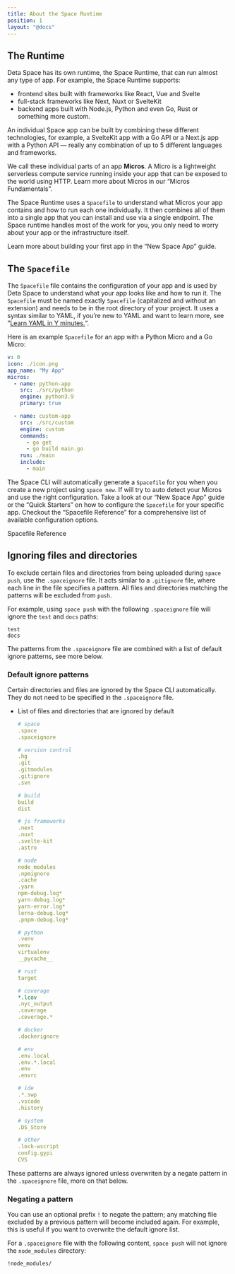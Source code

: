 ```yaml
---
title: About the Space Runtime
position: 1
layout: "@docs"
---
```


## The Runtime

Deta Space has its own runtime, the Space Runtime, that can run almost any type of app. For example, the Space Runtime supports:

- frontend sites built with frameworks like React, Vue and Svelte
- full-stack frameworks like Next, Nuxt or SvelteKit
- backend apps built with Node.js, Python and even Go, Rust or something more custom.

An individual Space app can be built by combining these different technologies, for example, a SvelteKit app with a Go API or a Next.js app with a Python API — really any combination of up to 5 different languages and frameworks.

We call these individual parts of an app **Micros**. A Micro is a lightweight serverless compute service running inside your app that can be exposed to the world using HTTP. Learn more about Micros in our “Micros Fundamentals”.

The Space Runtime uses a `Spacefile` to understand what Micros your app contains and how to run each one individually. It then combines all of them into a single app that you can install and use via a single endpoint. The Space runtime handles most of the work for you, you only need to worry about your app or the infrastructure itself.

Learn more about building your first app in the “New Space App” guide.

## The `Spacefile`

The `Spacefile` file contains the configuration of your app and is used by Deta Space to understand what your app looks like and how to run it. The `Spacefile` must be named exactly `Spacefile` (capitalized and without an extension) and needs to be in the root directory of your project. It uses a syntax similar to YAML, if you’re new to YAML and want to learn more, see ”[Learn YAML in Y minutes.](https://learnxinyminutes.com/docs/yaml/)“. 

Here is an example `Spacefile` for an app with a Python Micro and a Go Micro:

```yaml
v: 0
icon: ./icon.png
app_name: "My App"
micros:
  - name: python-app
    src: ./src/python
    engine: python3.9
    primary: true

  - name: custom-app
    src: ./src/custom
    engine: custom
    commands:
      - go get
      - go build main.go
    run: ./main
    include:
      - main
```

The Space CLI will automatically generate a `Spacefile` for you when you create a new project using `space new`. If will try to auto detect your Micros and use the right configuration. Take a look at our “New Space App” guide or the “Quick Starters” on how to configure the `Spacefile` for your specific app. Checkout the “Spacefile Reference” for a comprehensive list of available configuration options.

Spacefile Reference

## Ignoring files and directories

To exclude certain files and directories from being uploaded during `space push`, use the `.spaceignore` file. It acts similar to a `.gitignore` file, where each line in the file specifies a pattern. All files and directories matching the patterns will be excluded from `push`.

For example, using `space push` with the following `.spaceignore` file will ignore the `test` and `docs` paths:

```
test
docs
```

The patterns from the `.spaceignore` file are combined with a list of default ignore patterns, see more below.

### Default ignore patterns

Certain directories and files are ignored by the Space CLI automatically. They do not need to be specified in the `.spaceignore` file.

- List of files and directories that are ignored by default
    
    ```yaml
    # space
    .space
    .spaceignore
    
    # version control
    .hg
    .git
    .gitmodules
    .gitignore
    .svn
    
    # build
    build
    dist
    
    # js frameworks
    .next
    .nuxt
    .svelte-kit
    .astro
    
    # node
    node_modules
    .npmignore
    .cache
    .yarn
    npm-debug.log*
    yarn-debug.log*
    yarn-error.log*
    lerna-debug.log*
    .pnpm-debug.log*
    
    # python
    .venv
    venv
    virtualenv
    __pycache__
    
    # rust
    target
    
    # coverage
    *.lcov
    .nyc_output
    .coverage
    .coverage.*
    
    # docker
    .dockerignore
    
    # env
    .env.local
    .env.*.local
    .env
    .envrc
    
    # ide
    .*.swp
    .vscode
    .history
    
    # system
    .DS_Store
    
    # other
    .lock-wscript
    config.gypi
    CVS
    ```
    

These patterns are always ignored unless overwriten by a negate pattern in the `.spaceignore` file, more on that below.

### Negating a pattern

You can use an optional prefix `!` to negate the pattern; any matching file excluded by a previous pattern will become included again. For example, this is useful if you want to overwrite the default ignore list.

For a `.spaceignore` file with the following content, `space push` will not ignore the `node_modules` directory:

```
!node_modules/
```